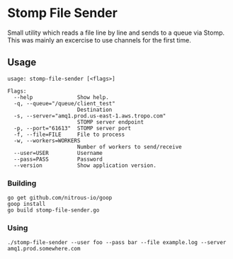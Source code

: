 # Stomp File Sender

Small utility which reads a file line by line and sends to a queue via Stomp.  This was mainly an excercise to use channels for the first time.
## Usage

```
usage: stomp-file-sender [<flags>]

Flags:
  --help              Show help.
  -q, --queue="/queue/client_test"
                      Destination
  -s, --server="amq1.prod.us-east-1.aws.tropo.com"
                      STOMP server endpoint
  -p, --port="61613"  STOMP server port
  -f, --file=FILE     File to process
  -w, --workers=WORKERS
                      Number of workers to send/receive
  --user=USER         Username
  --pass=PASS         Password
  --version           Show application version.
```

### Building

    go get github.com/nitrous-io/goop
    goop install
    go build stomp-file-sender.go


### Using


    ./stomp-file-sender --user foo --pass bar --file example.log --server amq1.prod.somewhere.com


